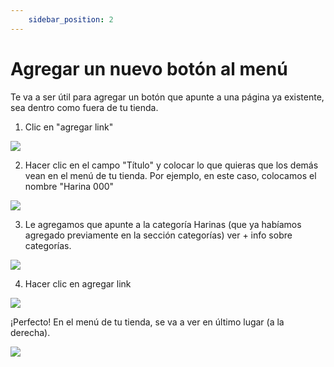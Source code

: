 ```yaml
---
    sidebar_position: 2
---
```


# Agregar un nuevo botón al menú

Te va a ser útil para agregar un botón que apunte a una página ya existente, sea dentro como fuera de tu tienda. 

1. Clic en "agregar link"

![](/Fotos/TiendaOnline/Menues/agregar-un-nuevo-boton-al-menu1.png)

2. Hacer clic en el campo "Título" y colocar lo que quieras que los demás vean en el menú de tu tienda. Por ejemplo, en este caso, colocamos el nombre "Harina 000" 

![](/Fotos/TiendaOnline/Menues/agregar-un-nuevo-boton-al-menu2.png)

3. Le agregamos que apunte a la categoría Harinas (que ya habíamos agregado previamente en la sección categorías) ver + info sobre categorías.

![](/Fotos/TiendaOnline/Menues/agregar-un-nuevo-boton-al-menu3.png)

4. Hacer clic en agregar link

![](/Fotos/TiendaOnline/Menues/agregar-un-nuevo-boton-al-menu4.png)

¡Perfecto! En el menú de tu tienda, se va a ver en último lugar (a la derecha).

![](/Fotos/TiendaOnline/Menues/agregar-un-nuevo-boton-al-menu5.png)